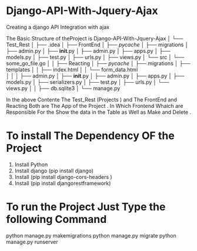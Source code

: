 # Django-API-With-Jquery-Ajax
Creating a django API Integration with ajax


The Basic Structure of theProject is
Django-API-With-Jquery-Ajax
│ 
└── Test_Rest
    │ 
    ├── .idea
    │ 
    ├── FrontEnd
    │   ├── _pycache_
    │   ├── migrations
    │   ├── admin.py
    │   ├── __init__.py
    │   ├── admin.py
    │   ├── apps.py
    │   ├── models.py
    │   ├── test.py
    │   ├── urls.py
    │   ├── views.py
    │   └── src
    │       └── some_go_file.go
    │ 
    │ 
    ├── Reacting
    │   ├── _pycache_
    │   ├── migrations
    │   ├── templates
    │   │   ├── index.html
    │   │   └── form_data.html     
    │   │ 
    │   ├── admin.py
    │   ├── __init__.py
    │   ├── admin.py
    │   ├── apps.py
    │   ├── models.py
    │   ├── serializers.py
    │   ├── test.py
    │   ├── urls.py
    │   └── views.py
    │ 
    │ 
    ├── db.sqlite3
    │ 
    └── manage.py
    
    
In the above Contente The Test_Rest (Projects ) and The FrontEnd and Reacting Both are The App of the Project . In Which Frontend Whaich are  Responsible For the Show the data in the Table as Well as Make and Delete .



# To install The Dependency OF the Project
1. Install Python 
2. Install django (pip install django)
3. Install (pip install django-cors-headers )
4. Install (pip install djangorestframework)


# To run the Project Just Type the following Command 

python manage.py makemigrations
python manage.py migrate
python manage.py runserver
